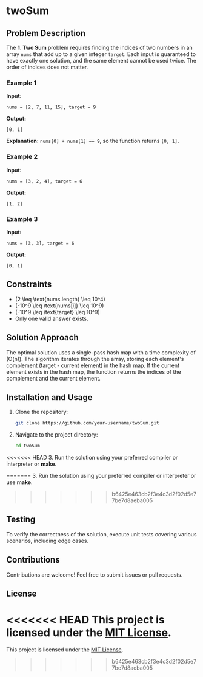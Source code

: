 # twoSum

## Problem Description
The **1. Two Sum** problem requires finding the indices of two numbers in an array `nums` that add up to a given integer `target`. Each input is guaranteed to have exactly one solution, and the same element cannot be used twice. The order of indices does not matter.

### Example 1
**Input:**  
```plaintext
nums = [2, 7, 11, 15], target = 9
```
**Output:**  
```plaintext
[0, 1]
```
**Explanation:** `nums[0] + nums[1] == 9`, so the function returns `[0, 1]`.

### Example 2
**Input:**  
```plaintext
nums = [3, 2, 4], target = 6
```
**Output:**  
```plaintext
[1, 2]
```

### Example 3
**Input:**  
```plaintext
nums = [3, 3], target = 6
```
**Output:**  
```plaintext
[0, 1]
```

## Constraints
- \(2 \leq \text{nums.length} \leq 10^4\)
- \(-10^9 \leq \text{nums[i]} \leq 10^9\)
- \(-10^9 \leq \text{target} \leq 10^9\)
- Only one valid answer exists.

## Solution Approach
The optimal solution uses a single-pass hash map with a time complexity of \(O(n)\). The algorithm iterates through the array, storing each element's complement (target - current element) in the hash map. If the current element exists in the hash map, the function returns the indices of the complement and the current element.

## Installation and Usage
1. Clone the repository:
    ```bash
    git clone https://github.com/your-username/twoSum.git
    ```
2. Navigate to the project directory:
    ```bash
    cd twoSum
    ```
<<<<<<< HEAD
3. Run the solution using your preferred compiler or interpreter or **make**.

=======
3. Run the solution using your preferred compiler or interpreter or use **make**.
>>>>>>> b6425e463cb2f3e4c3d2f02d5e77be7d8aeba005

## Testing
To verify the correctness of the solution, execute unit tests covering various scenarios, including edge cases.

## Contributions
Contributions are welcome! Feel free to submit issues or pull requests.

## License
<<<<<<< HEAD
This project is licensed under the [MIT License](LICENSE).
=======
This project is licensed under the [MIT License](LICENSE).

>>>>>>> b6425e463cb2f3e4c3d2f02d5e77be7d8aeba005
